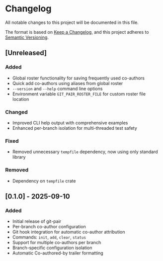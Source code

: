 # Changelog

All notable changes to this project will be documented in this file.

The format is based on [Keep a Changelog](https://keepachangelog.com/en/1.0.0/),
and this project adheres to [Semantic Versioning](https://semver.org/spec/v2.0.0.html).

## [Unreleased]

### Added
- Global roster functionality for saving frequently used co-authors
- Quick add co-authors using aliases from global roster
- `--version` and `--help` command line options
- Environment variable `GIT_PAIR_ROSTER_FILE` for custom roster file location

### Changed
- Improved CLI help output with comprehensive examples
- Enhanced per-branch isolation for multi-threaded test safety

### Fixed
- Removed unnecessary `tempfile` dependency, now using only standard library

### Removed
- Dependency on `tempfile` crate

## [0.1.0] - 2025-09-10

### Added
- Initial release of git-pair
- Per-branch co-author configuration
- Git hook integration for automatic co-author attribution
- Commands: `init`, `add`, `clear`, `status`
- Support for multiple co-authors per branch
- Branch-specific configuration isolation
- Automatic Co-authored-by trailer formatting
